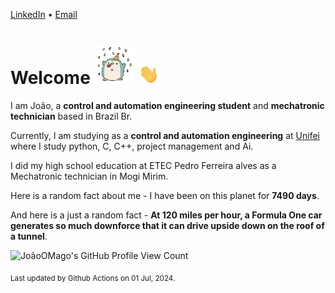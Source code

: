 [LinkedIn](https://www.linkedin.com/in/joão-pedro-gozzoli-b95641301/) &bull;
[Email](joaopedrogozzoli@gmail.com)

# Welcome <img src="happy.gif" height="64px" /> <img src="wave.gif" height="32px" />

I am João, a  **control and automation engineering student** and **mechatronic technician** based in Brazil Br.

Currently, I am studying as a **control and automation engineering** at [Unifei](https://unifei.edu.br) where I study python, C, C++, project management and Ai.

I did my high school education at ETEC Pedro Ferreira alves as a Mechatronic technician in Mogi Mirim.

Here is a random fact about me - I have been on this planet for **7490 days**.

And here is a just a random fact -  **At 120 miles per hour, a Formula One car generates so much downforce that it can drive upside down on the roof of a tunnel**.

![JoãoOMago's GitHub Profile View Count](https://komarev.com/ghpvc/?username=JoaoOMago)

<sub>Last updated by Github Actions on 01 Jul, 2024.</sub>
